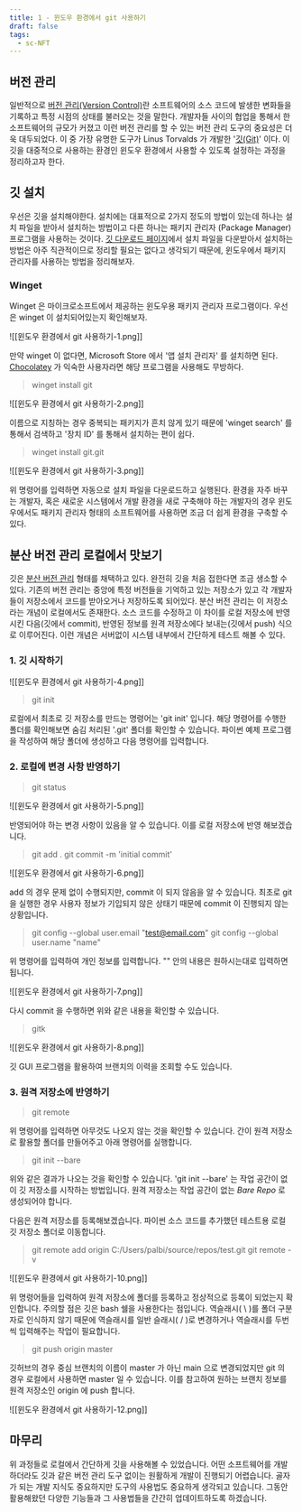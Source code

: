 ```yaml
---
title: 1 - 윈도우 환경에서 git 사용하기
draft: false
tags:
  - sc-NFT
---
```

## 버전 관리
일반적으로 [버전 관리(Version Control)](https://en.wikipedia.org/wiki/Version_control#Structure)란 소프트웨어의 소스 코드에 발생한 변화들을 기록하고 특정 시점의 상태를 불러오는 것을 말한다. 개발자들 사이의 협업을 통해서 한 소프트웨어의 규모가 커졌고 이런 버전 관리를 할 수 있는 버전 관리 도구의 중요성은 더욱 대두되었다. 이 중 가장 유명한 도구가 Linus Torvalds 가 개발한 '[깃(Git)](https://en.wikipedia.org/wiki/Git)' 이다.
이 깃을 대중적으로 사용하는 환경인 윈도우 환경에서 사용할 수 있도록 설정하는 과정을 정리하고자 한다.

## 깃 설치
우선은 깃을 설치해야한다.
설치에는 대표적으로 2가지 정도의 방법이 있는데 하나는 설치 파일을 받아서 설치하는 방법이고 다른 하나는 패키지 관리자 (Package Manager) 프로그램을 사용하는 것이다.
[깃 다운로드 페이지](https://git-scm.com/download/)에서 설치 파일을 다운받아서 설치하는 방법은 아주 직관적이므로 정리할 필요는 없다고 생각되기 때문에, 윈도우에서 패키지 관리자를 사용하는 방법을 정리해보자.

### Winget
Winget 은 마이크로소프트에서 제공하는 윈도우용 패키지 관리자 프로그램이다. 우선은 winget 이 설치되어있는지 확인해보자.

![[윈도우 환경에서 git 사용하기-1.png]]

만약 winget 이 없다면, Microsoft Store 에서 '앱 설치 관리자' 를 설치하면 된다. [Chocolatey](https://chocolatey.org/) 가 익숙한 사용자라면 해당 프로그램을 사용해도 무방하다.

> winget install git

![[윈도우 환경에서 git 사용하기-2.png]]

이름으로 지칭하는 경우 중복되는 패키지가 흔치 않게 있기 때문에 'winget search' 를 통해서 검색하고 '장치 ID' 를 통해서 설치하는 편이 쉽다.

> winget install git.git

![[윈도우 환경에서 git 사용하기-3.png]]

위 명령어를 입력하면 자동으로 설치 파일을 다운로드하고 실행된다. 환경을 자주 바꾸는 개발자, 혹은 새로운 시스템에서 개발 환경을 새로 구축해야 하는 개발자의 경우 윈도우에서도 패키지 관리자 형태의 소프트웨어를 사용하면 조금 더 쉽게 환경을 구축할 수 있다.

## 분산 버전 관리 로컬에서 맛보기
깃은 [분산 버전 관리](https://en.wikipedia.org/wiki/Distributed_version_control) 형태를 채택하고 있다. 완전히 깃을 처음 접한다면 조금 생소할 수 있다. 기존의 버전 관리는 중앙에 특정 버전들을 기억하고 있는 저장소가 있고 각 개발자들이 저장소에서 코드를 받아오거나 저장하도록 되어있다. 분산 버전 관리는 이 저장소라는 개념이 로컬에서도 존재한다. 소스 코드를 수정하고 이 차이를 로컬 저장소에 반영시킨 다음(깃에서 commit), 반영된 정보를 원격 저장소에다 보내는(깃에서 push) 식으로 이루어진다. 이런 개념은 서버없이 시스템 내부에서 간단하게 테스트 해볼 수 있다.

### 1. 깃 시작하기

![[윈도우 환경에서 git 사용하기-4.png]]

> git init

로컬에서 최초로 깃 저장소를 만드는 명령어는 'git init' 입니다. 
해당 명령어를 수행한 폴더를 확인해보면 숨김 처리된 '.git' 폴더를 확인할 수 있습니다. 파이썬 예제 프로그램을 작성하여 해당 폴더에 생성하고 다음 명령어를 입력합니다.

### 2. 로컬에 변경 사항 반영하기

> git status

![[윈도우 환경에서 git 사용하기-5.png]]

반영되어야 하는 변경 사항이 있음을 알 수 있습니다. 이를 로컬 저장소에 반영 해보겠습니다.

> git add .
> git commit -m 'initial commit'

![[윈도우 환경에서 git 사용하기-6.png]]

add 의 경우 문제 없이 수행되지만, commit 이 되지 않음을 알 수 있습니다. 최초로 git 을 실행한 경우 사용자 정보가 기입되지 않은 상태기 때문에 commit 이 진행되지 않는 상황입니다.

> git config --global user.email "test@email.com"
> git config --global user.name "name"

위 명령어를 입력하여 개인 정보를 입력합니다. "" 안의 내용은 원하시는대로 입력하면 됩니다.

![[윈도우 환경에서 git 사용하기-7.png]]

다시 commit 을 수행하면 위와 같은 내용을 확인할 수 있습니다.

> gitk

![[윈도우 환경에서 git 사용하기-8.png]]

깃 GUI 프로그램을 활용하여 브랜치의 이력을 조회할 수도 있습니다.

### 3. 원격 저장소에 반영하기

> git remote

위 명령어를 입력하면 아무것도 나오지 않는 것을 확인할 수 있습니다. 간이 원격 저장소로 활용할 폴더를 만들어주고 아래 명령어를 실행합니다.

> git init --bare

위와 같은 결과가 나오는 것을 확인할 수 있습니다. 'git init --bare' 는 작업 공간이 없이 깃 저장소를 시작하는 방법입니다. 원격 저장소는 작업 공간이 없는 *Bare Repo* 로 생성되어야 합니다.

다음은 원격 저장소를 등록해보겠습니다. 파이썬 소스 코드를 추가했던 테스트용 로컬 깃 저장소 폴더로 이동합니다.

> git remote add origin C:/Users/palbi/source/repos/test.git
> git remote -v

![[윈도우 환경에서 git 사용하기-10.png]]

위 명령어들을 입력하여 원격 저장소에 폴더를 등록하고 정상적으로 등록이 되었는지 확인합니다. 주의할 점은 깃은 bash 쉘을 사용한다는 점입니다. 역슬래시( \ )를 폴더 구분자로 인식하지 않기 때문에 역슬래시를 일반 슬래시( / )로 변경하거나 역슬래시를 두번씩 입력해주는 작업이 필요합니다.

> git push origin master

깃허브의 경우 중심 브랜치의 이름이 master 가 아닌 main 으로 변경되었지만 git 의 경우 로컬에서 사용하면 master 일 수 있습니다. 이를 참고하여 원하는 브랜치 정보를 원격 저장소인 origin 에 push 합니다.

![[윈도우 환경에서 git 사용하기-12.png]]

## 마무리

위 과정들로 로컬에서 간단하게 깃을 사용해볼 수 있었습니다. 어떤 소프트웨어를 개발하더라도 깃과 같은 버전 관리 도구 없이는 원활하게 개발이 진행되기 어렵습니다. 골자가 되는 개발 지식도 중요하지만 도구의 사용법도 중요하게 생각되고 있습니다. 그동안 활용해왔던 다양한 기능들과 그 사용법들을 간간히 업데이트하도록 하겠습니다.